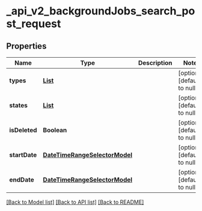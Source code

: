 # _api_v2_backgroundJobs_search_post_request
## Properties

| Name | Type | Description | Notes |
|------------ | ------------- | ------------- | -------------|
| **types** | [**List**](BackgroundJobType.md) |  | [optional] [default to null] |
| **states** | [**List**](BackgroundJobState.md) |  | [optional] [default to null] |
| **isDeleted** | **Boolean** |  | [optional] [default to null] |
| **startDate** | [**DateTimeRangeSelectorModel**](DateTimeRangeSelectorModel.md) |  | [optional] [default to null] |
| **endDate** | [**DateTimeRangeSelectorModel**](DateTimeRangeSelectorModel.md) |  | [optional] [default to null] |

[[Back to Model list]](../README.md#documentation-for-models) [[Back to API list]](../README.md#documentation-for-api-endpoints) [[Back to README]](../README.md)

